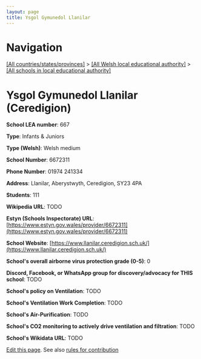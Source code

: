 ```yaml
---
layout: page
title: Ysgol Gymunedol Llanilar
---
```

# Navigation

[[All countries/states/provinces]](../../..) > [[All Welsh local educational authority]](../..) > [[All schools in local educational authority]](..)

# Ysgol Gymunedol Llanilar (Ceredigion)

**School LEA number**: 667

**Type**: Infants & Juniors

**Type (Welsh)**: Welsh medium

**School Number**: 6672311

**Phone Number**: 01974 241334

**Address**: Llanilar, Aberystwyth, Ceredigion, SY23 4PA

**Students**: 111

**Wikipedia URL**: TODO

**Estyn (Schools Inspectorate) URL**: [https://www.estyn.gov.wales/provider/6672311](https://www.estyn.gov.wales/provider/6672311)

**School Website**: [https://www.llanilar.ceredigion.sch.uk/](https://www.llanilar.ceredigion.sch.uk/)

**School's overall airborne virus protection grade (0-5)**: 0

**Discord, Facebook, or WhatsApp group for discovery/advocacy for THIS school**: TODO

**School's policy on Ventilation**: TODO

**School's Ventilation Work Completion**: TODO

**School's Air-Purification**: TODO

**School's CO2 monitoring to actively drive ventilation and filtration**: TODO

**School's Wikidata URL**: TODO




[Edit this page](https://github.com/VentilationProject/Wales/edit/prif/./Ceredigion/Ysgol_Gymunedol_Llanilar.md). See also [rules for contribution](../../../contribution-rules/)